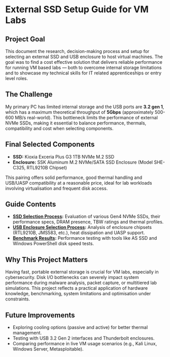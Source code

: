 # External SSD Setup Guide for VM Labs

## Project Goal

This document the research, decision-making process and setup for selecting an external SSD and USB enclosure to host virtual machines. The goal was to find a cost effective solution that delivers reliable performance for running VM based labs — both to overcome internal storage limitations and to showcase my technical skills for IT related apprenticeships or entry level roles.

## The Challenge

My primary PC has limited internal storage and the USB ports are **3.2 gen 1**, which has a maximum theoretical throughput of **5Gbps** (approximately 500-600 MB/s real-world). This bottleneck limits the performance of external NVMe SSDs, making it essential to balance performance, thermals, compatibility and cost when selecting components.

## Final Selected Components

*   **SSD:** Kioxia Exceria Plus G3 1TB NVMe M.2 SSD
*   **Enclosure:** SSK Aluminum M.2 NVMe/SATA SSD Enclosure (Model SHE-C325, RTL9210B Chipset)

This pairing offers solid performance, good thermal handling and USB/UASP compatibility at a reasonable price, ideal for lab workloads involving virtualisation and frequent disk access.

## Guide Contents

*   **[SSD Selection Process](./SSDS.md):** Evaluation of various Gen4 NVMe SSDs, their performance specs, DRAM presence, TBW ratings and thermal profiles.
*   **[USB Enclosure Selection Process](./usb-enclosure-guide.md):** Analysis of enclosure chipsets (RTL9210B, JMS583, etc.), heat dissipation and UASP support.
*   **[Benchmark Results](./benchmark-results.md):** Performance testing with tools like AS SSD and Windows PowerShell disk speed tests.

## Why This Project Matters
Having fast, portable external storage is crucial for VM labs, especially in cybersecurity. Disk I/O bottlenecks can severely impact system performance during malware analysis, packet capture, or multitiered lab simulations. This project reflects a practical application of hardware knowledge, benchmarking, system limitations and optimisation under constraints.

## Future Improvements
- Exploring cooling options (passive and active) for better thermal management.
- Testing with USB 3.2 Gen 2 interfaces and Thunderbolt enclosures.
- Comparing performance in live VM usage scenarios (e.g., Kali Linux, Windows Server, Metasploitable).
